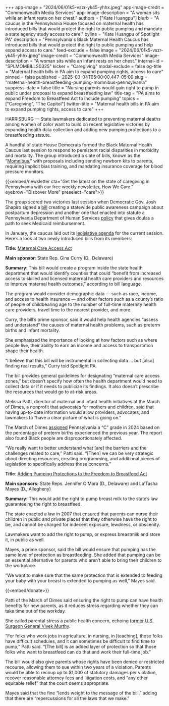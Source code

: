 +++
app-image = "2024/06/01k5-vszr-yk45-yhhx.jpeg"
app-image-credit = "Commonwealth Media Services"
app-image-description = "A woman sits while an infant rests on her chest."
authors = ["Kate Huangpu"]
blurb = "A caucus in the Pennsylvania House focused on maternal health has introduced bills that would protect the right to public pumping and mandate a state agency study access to care."
byline = "Kate Huangpu of Spotlight PA"
description = "Pennsylvania's Black Maternal Health Caucus has introduced bills that would protect the right to public pumping and help expand access to care."
feed-exclude = false
image = "2024/06/01k5-vszr-yk45-yhhx.jpeg"
image-credit = "Commonwealth Media Services"
image-description = "A woman sits while an infant rests on her chest."
internal-id = "SPLMOMBILLS0325"
kicker = "Caregiving"
modal-exclude = false
og-title = "Maternal health bills in PA aim to expand pumping rights, access to care"
pinned = false
published = 2025-03-04T05:00:00.447-05:00
slug = "maternal-health-breastfeeding-pumping-momnibus-pennsylvania"
suppress-date = false
title = "Nursing parents would gain right to pump in public under proposal to expand breastfeeding law"
title-tag = "PA aims to expand Freedom to Breastfeed Act to include pumping"
topics = ["Caregiving", "The Capitol"]
twitter-title = "Maternal health bills in PA aim to expand pumping rights, access to care"
+++

HARRISBURG — State lawmakers dedicated to preventing maternal deaths among women of color want to build on recent legislative victories by expanding health data collection and adding new pumping protections to a breastfeeding statute.

A handful of state House Democrats formed the Black Maternal Health Caucus last session to respond to persistent racial disparities in morbidity and mortality. The group introduced a slate of bills, known as the “<a href="https://web.archive.org/20240415034052/https://www.pahouse.com/BMH/Legislation">Momnibus</a>,” with proposals including sending newborn kits to parents, requiring implicit bias training, and mandating insurance coverage for blood pressure monitors.

{{<embed/newsletter cta="Get the latest on the state of caregiving in Pennsylvania with our free weekly newsletter, How We Care." eyebrow="Discover More" preselect="care">}}

The group scored two victories last session when Democratic Gov. Josh Shapiro signed a <a href="https://web.archive.org/20240518081348/https://www.legis.state.pa.us/cfdocs/billInfo/billInfo.cfm?sYear=2023&amp;sInd=0&amp;body=H&amp;type=B&amp;bn=2127">bill</a> creating a statewide public awareness campaign about postpartum depression and another one that enacted into statute a Pennsylvania Department of Human Services <a href="https://web.archive.org/20240611161133/https://www.pa.gov/en/agencies/dhs/newsroom/shapiro-administration-announces-expansion-of-access-to-doulas-t.html">policy</a> that gives doulas a path to seek Medicaid reimbursement.

In January, the caucus laid out its <a href="https://web.archive.org/20250313162148/https://pasenate.com/whc-bmhc-lay-out-priorities-for-pennsylvanias-2025-2026-legislative-session/">legislative agenda</a> for the current session. Here’s a look at two newly introduced bills from its members:

<strong>Title:</strong> <a href="https://web.archive.org/20250313112629/https://www.legis.state.pa.us/cfdocs/billinfo/billinfo.cfm?syear=2025&amp;sind=0&amp;body=H&amp;type=B&amp;bn=432">Maternal Care Access Act</a>

<strong>Main</strong> <strong>sponsor</strong>: State Rep. Gina Curry (D., Delaware)

<strong>Summary</strong>: This bill would create a program inside the state health department that would identify counties that could “benefit from increased access to skilled and licensed maternal health care providers and resources to improve maternal health outcomes,” according to bill language.

The program would consider demographic data — such as race, income, and access to health insurance — and other factors such as a county’s ratio of people of childbearing age to the number of full-time maternity health care providers, travel time to the nearest provider, and more.

Curry, the bill’s prime sponsor, said it would help health agencies “assess and understand” the causes of maternal health problems, such as preterm births and infant mortality.

She emphasized the importance of looking at how factors such as where people live, their ability to earn an income and access to transportation shape their health.

“I believe that this bill will be instrumental in collecting data … but \[also\] finding real results,” Curry told Spotlight PA.

The bill provides general guidelines for designating “maternal care access zones,” but doesn’t specify how often the health department would need to collect data or if it needs to publicize its findings. It also doesn’t prescribe the resources that would go to at-risk areas.

Melissa Patti, director of maternal and infant health initiatives at the March of Dimes, a nonprofit that advocates for mothers and children, said that having up-to-date information would allow providers, advocates, and lawmakers to “have a clear picture of what is going on.”

The March of Dimes <a href="https://web.archive.org/20221210081037/https://www.marchofdimes.org/peristats/reports/pennsylvania/report-card">assigned</a> Pennsylvania a “C” grade in 2024 based on the percentage of preterm births experienced the previous year. The report also found Black people are disproportionately affected.

“We really want to better understand what \[are\] the barriers and the challenges related to care,” Patti said. “\[Then\] we can be very strategic about directing resources, creating programming, and additional pieces of legislation to specifically address those concerns.”

<strong>Title</strong>: <a href="https://web.archive.org/20250403052501/https://www.legis.state.pa.us/cfdocs/billinfo/billinfo.cfm?syear=2025&amp;sind=0&amp;body=H&amp;type=B&amp;bn=526">Adding Pumping Protections to the Freedom to Breastfeed Act</a>

<strong>Main sponsors:</strong> State Reps. Jennifer O’Mara (D., Delaware) and La’Tasha Mayes (D., Allegheny)

<strong>Summary:</strong> This would add the right to pump breast milk to the state’s law guaranteeing the right to breastfeed.

The state enacted a law in 2007 that <a href="https://web.archive.org/20201029114336/https://www.legis.state.pa.us/WU01/LI/LI/US/PDF/2007/0/0028..PDF">ensured</a> that parents can nurse their children in public and private places that they otherwise have the right to be, and cannot be charged for indecent exposure, lewdness, or obscenity.

Lawmakers want to add the right to pump, or express breastmilk and store it, in public as well.

Mayes, a prime sponsor, said the bill would ensure that pumping has the same level of protection as breastfeeding. She added that pumping can be an essential alternative for parents who aren’t able to bring their children to the workplace.

“We want to make sure that the same protection that is extended to feeding your baby with your breast is extended to pumping as well,” Mayes said.

{{<embed/donate>}}

Patti of the March of Dimes said ensuring the right to pump can have health benefits for new parents, as it reduces stress regarding whether they can take time out of the workday.

She called parental stress a public health concern, echoing <a href="https://www.cnn.com/2024/08/28/health/surgeon-general-parent-stress-wellness/index.html">former U.S. Surgeon General Vivek Murthy</a>.

“For folks who work jobs in agriculture, in nursing, in \[teaching\], those folks have difficult schedules, and it can sometimes be difficult to find time to pump,” Patti said. “\[The bill\] is an added layer of protection so that those folks who want to breastfeed can do that and work their full-time job.”

The bill would also give parents whose rights have been denied or restricted recourse, allowing them to sue within two years of a violation. Parents would be able to recoup up to $1,000 of statutory damages per violation, recover reasonable attorney fees and litigation costs, and “any other equitable relief” that the court deems appropriate.

Mayes said that the fine “lends weight to the message of the bill,” adding that there are “repercussions for all the laws that we make.”
